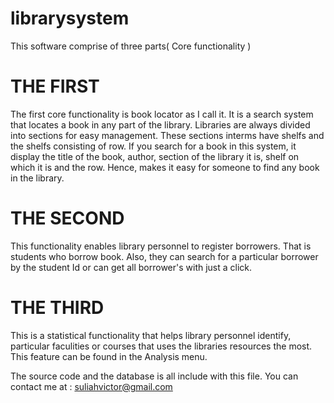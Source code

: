 # librarysystem
This software comprise of three parts( Core  functionality )
# THE FIRST
The first core functionality is book locator as I call it. It is a search system that locates a book in any part of the library.
Libraries are always divided into sections for easy management. These sections interms have shelfs and the shelfs consisting of row.
If you search for a book in this system, it display the title of the book, author, section of the library it is, shelf on which it is and the row. Hence, makes it easy for someone to find any book in the library.
# THE SECOND
This functionality enables library personnel to register borrowers. That is students who borrow book. Also, they can search for a particular borrower by the student Id or can get all borrower's with just a click.
# THE THIRD
This is a statistical functionality that helps library personnel identify, particular faculities or courses that uses the libraries resources the most.
This feature can be found in the Analysis menu.

The source code and the database is all include with this file.
You can contact me at : suliahvictor@gmail.com
